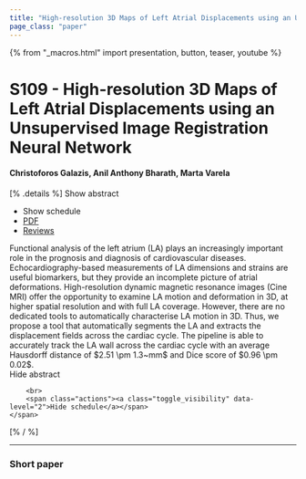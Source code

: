```yaml
---
title: "High-resolution 3D Maps of Left Atrial Displacements using an Unsupervised Image Registration Neural Network"
page_class: "paper"
---
```


{% from "_macros.html" import presentation, button, teaser, youtube %}

# S109 - High-resolution 3D Maps of Left Atrial Displacements using an Unsupervised Image Registration Neural Network

#### Christoforos Galazis, Anil Anthony Bharath, Marta Varela

[% .details %]
<a class="toggle_visibility" data-selector=".abstract" data-level="3">Show abstract</a>
- <a class="toggle_visibility" data-selector=".schedule" data-level="3">Show schedule</a>
- <a href="https://openreview.net/pdf?id=_bAp02OXNiT">PDF</a>
- <a href="https://openreview.net/forum?id=_bAp02OXNiT">Reviews</a>

<p>
    <span class="abstract">
        Functional analysis of the left atrium (LA) plays an increasingly important role in the prognosis and diagnosis of cardiovascular diseases. Echocardiography-based measurements of LA dimensions and strains are useful biomarkers, but they provide an incomplete picture of atrial deformations. High-resolution dynamic magnetic resonance images (Cine MRI) offer the opportunity to examine LA motion and deformation in 3D, at higher spatial resolution and with full LA coverage. However, there are no dedicated tools to automatically characterise LA motion in 3D. Thus, we propose a tool that automatically segments the LA and extracts the displacement fields across the cardiac cycle. The pipeline is able to accurately track the LA wall across the cardiac cycle with an average Hausdorff distance of $2.51 \pm 1.3~mm$ and Dice score of $0.96 \pm 0.02$.
        <br>
        <span class="actions"><a class="toggle_visibility" data-level="2">Hide abstract</a></span>
    </span>
</p>

<p>
    <span class="schedule">
        
        <br>
        <span class="actions"><a class="toggle_visibility" data-level="2">Hide schedule</a></span>
    </span>
</p>
[% / %]

---


### Short paper
